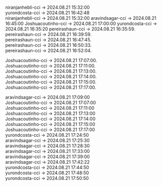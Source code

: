 niranjanhebli-cci -> 2024.08.21 15:32:00  
yurondcosta-cci  ->  2024.08.21 16:42:48  
niranjanhebli-cci -> 2024.08.21 15:32:00
aravindsagar-cci -> 2024.08.21 16:45:00
Joshuacoutinho-cci -> 2024.08.21 17:00:00
yurondcosta-cci  ->  2024.08.21 16:35:20
pereirashaun-cci -> 2024.08.21 16:35:59.   
pereirashaun-cci -> 2024.08.21 16:39:59.   
pereirashaun-cci -> 2024.08.21 16:47:45.   
pereirashaun-cci -> 2024.08.21 16:50:33.   
pereirashaun-cci -> 2024.08.21 16:52:04.   

Joshuacoutinho-cci -> 2024.08.21 17:07:00.   
Joshuacoutinho-cci -> 2024.08.21 17:11:00.   
Joshuacoutinho-cci -> 2024.08.21 17:13:00.    
Joshuacoutinho-cci -> 2024.08.21 17:14:00.   
Joshuacoutinho-cci -> 2024.08.21 17:15:00.   
Joshuacoutinho-cci -> 2024.08.21 17:17:00.   


aravindsagar-cci -> 2024.08.21 17:09:00  
Joshuacoutinho-cci -> 2024.08.21 17:07:00  
Joshuacoutinho-cci -> 2024.08.21 17:11:00  
Joshuacoutinho-cci -> 2024.08.21 17:13:00   
Joshuacoutinho-cci -> 2024.08.21 17:14:00   
Joshuacoutinho-cci -> 2024.08.21 17:15:00   
Joshuacoutinho-cci -> 2024.08.21 17:17:00   
yurondcosta-cci  -> 2024.08.21 17:24:50  
aravindsagar-cci -> 2024.08.21 17:25:30  
aravindsagar-cci -> 2024.08.21 17:28:30  
aravindsagar-cci -> 2024.08.21 17:33:00  
aravindsagar-cci -> 2024.08.21 17:39:00  
aravindsagar-cci -> 2024.08.21 17:42:22  
yurondcosta-cci  -> 2024.08.21 17:44:50  
yurondcosta-cci  -> 2024.08.21 17:48:50  
yurondcosta-cci  -> 2024.08.21 17:50:50  

